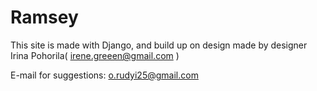 # Ramsey 

This site is made with Django, and build up on design made by designer Irina Pohorila( irene.greeen@gmail.com )


E-mail for suggestions: o.rudyi25@gmail.com